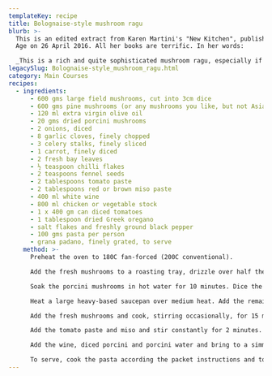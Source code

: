 ```yaml
---
templateKey: recipe
title: Bolognaise-style mushroom ragu
blurb: >-
  This is an edited extract from Karen Martini's "New Kitchen", published in The
  Age on 26 April 2016. All her books are terrific. In her words:

  _This is a rich and quite sophisticated mushroom ragu, especially if you're lucky enough to have access to some pine mushrooms, but big meaty field mushrooms will do just fine. The real key to this ragu is cooking the mushrooms first, which concentrates their flavour and adds roasted notes that you just can't get by sauteing them alone. Also, the dried porcini mushrooms add depth and umami punch to the fresh mushrooms that really cements the intensity of the sauce. Serve this with any pasta - gnocchi and pappardelle are my favourites - or layer unto a lasagne._
legacySlug: Bolognaise-style_mushroom_ragu.html
category: Main Courses
recipes:
  - ingredients:
      - 600 gms large field mushrooms, cut into 3cm dice
      - 600 gms pine mushrooms (or any mushrooms you like, but not Asian ones), cut into 3cm dice
      - 120 ml extra virgin olive oil
      - 20 gms dried porcini mushrooms
      - 2 onions, diced
      - 8 garlic cloves, finely chopped
      - 3 celery stalks, finely sliced
      - 1 carrot, finely diced
      - 2 fresh bay leaves
      - ½ teaspoon chilli flakes
      - 2 teaspoons fennel seeds
      - 2 tablespoons tomato paste
      - 2 tablespoons red or brown miso paste
      - 400 ml white wine
      - 800 ml chicken or vegetable stock
      - 1 x 400 gm can diced tomatoes
      - 1 tablespoon dried Greek oregano
      - salt flakes and freshly ground black pepper
      - 100 gms pasta per person
      - grana padano, finely grated, to serve
    method: >-
      Preheat the oven to 180C fan-forced (200C conventional).

      Add the fresh mushrooms to a roasting tray, drizzle over half the oil, season, toss to coat and roast for 20 minutes.

      Soak the porcini mushrooms in hot water for 10 minutes. Dice the rehydrated mushrooms and reserve the water.

      Heat a large heavy-based saucepan over medium heat. Add the remaining oil, the onion, garlic, celery, carrot, bay leaves, chilli flakes and fennel seeds, and cook for 15 minutes, stirring occasionally.

      Add the fresh mushrooms and cook, stirring occasionally, for 15 minutes - as the mushrooms sweat down they wil help to degalze the pan.

      Add the tomato paste and miso and stir constantly for 2 minutes.

      Add the wine, diced porcini and porcini water and bring to a simmer. Add the stock, tomatoes and oregano and simmer for 45 minutes over low heat until the sauce is thick and intense. Adjust the seasoning to taste.

      To serve, cook the pasta according the packet instructions and toss the pasta through the ragu in the pan. Take the pan directly to the table and serve with plenty of grana padano on the side.
---
```

